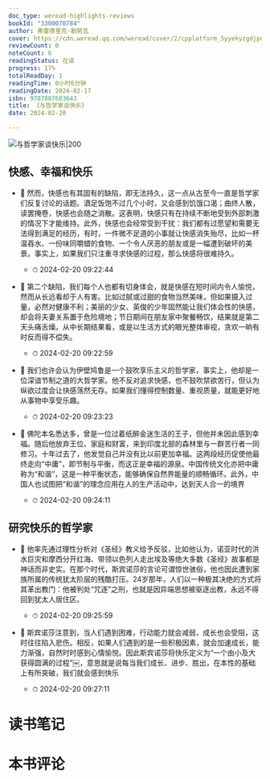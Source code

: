 ```yaml
---
doc_type: weread-highlights-reviews
bookId: "3300070784"
author: 弗雷德里克·勒努瓦
cover: https://cdn.weread.qq.com/weread/cover/2/cpplatform_5yyekyzgdjpdc9yrqwarsk/t7_cpplatform_5yyekyzgdjpdc9yrqwarsk1694159182.jpg
reviewCount: 0
noteCount: 6
readingStatus: 在读
progress: 17%
totalReadDay: 1
readingTime: 0小时6分钟
readingDate: 2024-02-17
isbn: 9787807683643
title: 《与哲学家谈快乐》
date: 2024-02-20

---
```


![ 与哲学家谈快乐|200](https://cdn.weread.qq.com/weread/cover/2/cpplatform_5yyekyzgdjpdc9yrqwarsk/t7_cpplatform_5yyekyzgdjpdc9yrqwarsk1694159182.jpg)


## 快感、幸福和快乐


- 📌 然而，快感也有其固有的缺陷，即无法持久，这一点从古至今一直是哲学家们反复讨论的话题。酒足饭饱不过几个小时，又会感到饥饿口渴；曲终人散，读罢掩卷，快感也会随之消散。这表明，快感只有在持续不断地受到外部刺激的情况下才能维持。此外，快感也会经常受到干扰：我们都有过愿望和需要无法得到满足的经历，有时，一件微不足道的小事就让快感消失殆尽，比如一杯温吞水、一份味同嚼蜡的食物、一个令人厌恶的朋友或是一幅遭到破坏的美景。事实上，如果我们只注重寻求快感的过程，那么快感将很难持久。 
    - ⏱ 2024-02-20 09:22:44 

- 📌 第二个缺陷，我们每个人也都有切身体会，就是快感在短时间内令人愉悦，然而从长远看却于人有害。比如过腻或过甜的食物当然美味，但如果摄入过量，必然对健康不利；美丽的少女、英俊的少年固然能让我们体会性的快感，却会将夫妻关系置于危险境地；节日期间在朋友家中聚餐畅饮，结果就是第二天头痛舌燥。从中长期结果看，或是以生活方式的眼光整体审视，贪欢一晌有时反而得不偿失。 
    - ⏱ 2024-02-20 09:22:59 

- 📌 我们也许会认为伊壁鸠鲁是一个鼓吹享乐主义的哲学家，事实上，他却是一位深谙节制之道的大哲学家。他不反对追求快感，也不鼓吹禁欲苦行，但认为纵欲过度会让快感荡然无存。如果我们懂得控制数量、重视质量，就能更好地从事物中享受乐趣。 
    - ⏱ 2024-02-20 09:23:23 

- 📌 佛陀本名悉达多，曾是一位过着纸醉金迷生活的王子，但他并未因此感到幸福。随后他放弃王位、家庭和财富，来到印度北部的森林里与一群苦行者一同修习。十年过去了，他发觉自己并没有比以前更加幸福。这两段经历促使他最终走向“中庸”，即节制与平衡，而这正是幸福的源泉。中国传统文化亦把中庸称为“和谐”，这是一种平衡状态，能够确保自然界能量的顺畅循环。此外，中国人也试图把“和谐”的理念应用在人的生产活动中，达到天人合一的境界 
    - ⏱ 2024-02-20 09:24:11 
## 研究快乐的哲学家


- 📌 他率先通过理性分析对《圣经》教义给予反驳，比如他认为，诺亚时代的洪水巨灾和摩西分开红海、带领以色列人走出埃及等绝大多数《圣经》故事都是神话而非史实。在那个时代，斯宾诺莎的言论可谓惊世骇俗，他也因此遭到家族所属的传统犹太阶层的残酷打压。24岁那年，人们以一种极其决绝的方式将其革出教门：他被判处“咒逐”之刑，也就是因异端思想被驱逐出教，永远不得回到犹太人居住区。 
    - ⏱ 2024-02-20 09:25:59 

- 📌 斯宾诺莎注意到，当人们遇到困难，行动能力就会减弱，成长也会受阻，这时往往陷入悲伤。相反，如果人们遇到的是一些积极因素，就会加速成长，能力渐强，自然时时感到心情愉悦。因此斯宾诺莎将快乐定义为“一个由小及大获得圆满的过程”￼，意思就是说每当我们成长、进步、胜出，在本性的基础上有所突破，我们就会感到快乐 
    - ⏱ 2024-02-20 09:27:11 

# 读书笔记


# 本书评论
